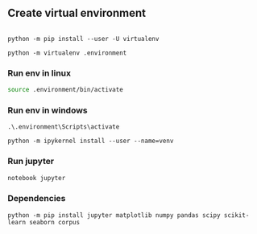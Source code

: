 
## Create virtual environment

```batch

python -m pip install --user -U virtualenv

python -m virtualenv .environment

```

### Run env in linux

```bash
source .environment/bin/activate
```

### Run env in windows

```batch
.\.environment\Scripts\activate
```

```
python -m ipykernel install --user --name=venv
```

### Run jupyter

```bash
notebook jupyter
```

### Dependencies
```
python -m pip install jupyter matplotlib numpy pandas scipy scikit-learn seaborn corpus
```
